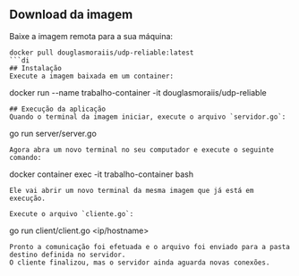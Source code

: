 ## Download da imagem
Baixe a imagem remota para a sua máquina:
```
docker pull douglasmoraiis/udp-reliable:latest
```di
## Instalação
Execute a imagem baixada em um container:
```
docker run --name trabalho-container -it douglasmoraiis/udp-reliable
```
## Execução da aplicação
Quando o terminal da imagem iniciar, execute o arquivo `servidor.go`:
```
go run server/server.go <porta> <pasta-diretorio>
```
Agora abra um novo terminal no seu computador e execute o seguinte comando:
```
docker container exec -it trabalho-container bash
```
Ele vai abrir um novo terminal da mesma imagem que já está em execução.

Execute o arquivo `cliente.go`:
```
go run client/client.go <ip/hostname> <porta> <arquivo>
```
Pronto a comunicação foi efetuada e o arquivo foi enviado para a pasta destino definida no servidor.
O cliente finalizou, mas o servidor ainda aguarda novas conexões.
